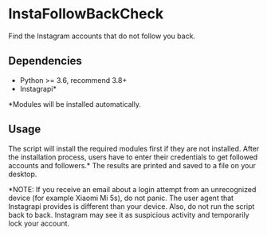 # InstaFollowBackCheck
Find the Instagram accounts that do not follow you back.

## Dependencies
* Python >= 3.6, recommend 3.8+
* Instagrapi*

*Modules will be installed automatically.

## Usage
The script will install the required modules first if they are not installed. After the installation process, users have to enter their credentials to get followed accounts and followers.* The results are printed and saved to a file on your desktop.

*NOTE: If you receive an email about a login attempt from an unrecognized device (for example Xiaomi Mi 5s), do not panic. The user agent that Instagrapi provides is different than your device. Also, do not run the script back to back. Instagram may see it as suspicious activity and temporarily lock your account.

